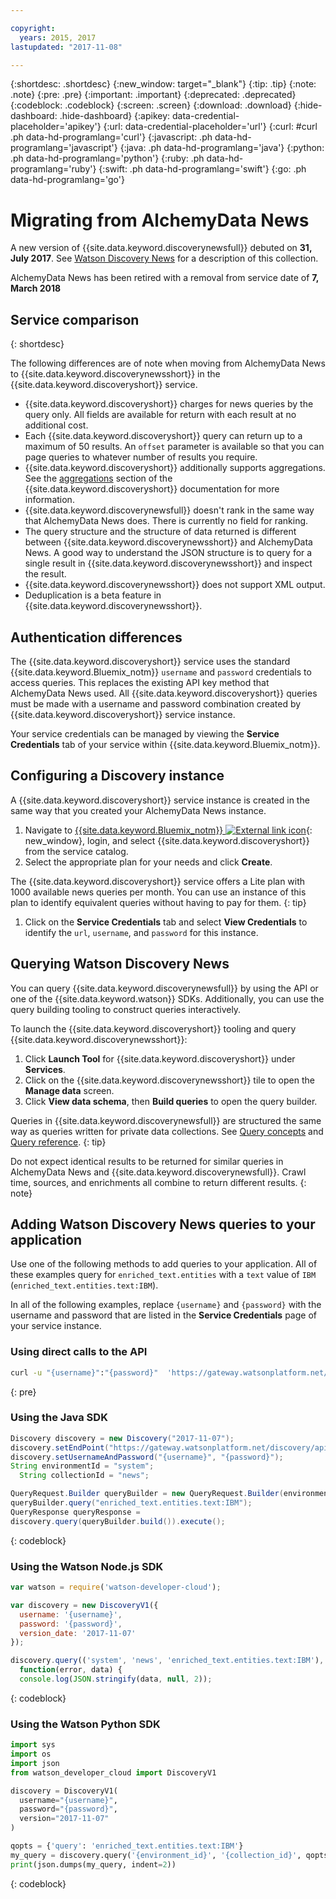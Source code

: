 ```yaml
---

copyright:
  years: 2015, 2017
lastupdated: "2017-11-08"

---
```


{:shortdesc: .shortdesc}
{:new_window: target="_blank"}
{:tip: .tip}
{:note: .note}
{:pre: .pre}
{:important: .important}
{:deprecated: .deprecated}
{:codeblock: .codeblock}
{:screen: .screen}
{:download: .download}
{:hide-dashboard: .hide-dashboard}
{:apikey: data-credential-placeholder='apikey'} 
{:url: data-credential-placeholder='url'}
{:curl: #curl .ph data-hd-programlang='curl'}
{:javascript: .ph data-hd-programlang='javascript'}
{:java: .ph data-hd-programlang='java'}
{:python: .ph data-hd-programlang='python'}
{:ruby: .ph data-hd-programlang='ruby'}
{:swift: .ph data-hd-programlang='swift'}
{:go: .ph data-hd-programlang='go'}

# Migrating from AlchemyData News

A new version of {{site.data.keyword.discoverynewsfull}} debuted on **31, July 2017**. See [Watson Discovery News](/docs/services/discovery/watson-discovery-news.html) for a description of this collection.

AlchemyData News has been retired with a removal from service date of **7, March 2018**

## Service comparison
{: shortdesc}

The following differences are of note when moving from AlchemyData News to {{site.data.keyword.discoverynewsshort}} in the {{site.data.keyword.discoveryshort}} service.

- {{site.data.keyword.discoveryshort}} charges for news queries by the query only. All fields are available for return with each result at no additional cost.
- Each {{site.data.keyword.discoveryshort}} query can return up to a maximum of 50 results. An `offset` parameter is available so that you can page queries to whatever number of results you require.
- {{site.data.keyword.discoveryshort}} additionally supports aggregations. See the [aggregations](/docs/services/discovery/query-reference.html#aggregations) section of the {{site.data.keyword.discoveryshort}} documentation for more information.
- {{site.data.keyword.discoverynewsfull}} doesn't rank in the same way that AlchemyData News does. There is currently no field for ranking.
- The query structure and the structure of data returned is different between {{site.data.keyword.discoverynewsshort}} and AlchemyData News. A good way to understand the JSON structure is to query for a single result in {{site.data.keyword.discoverynewsshort}} and inspect the result.
- {{site.data.keyword.discoverynewsshort}} does not support XML output.
- Deduplication is a beta feature in {{site.data.keyword.discoverynewsshort}}.

## Authentication differences

The {{site.data.keyword.discoveryshort}} service uses the standard {{site.data.keyword.Bluemix_notm}} `username` and `password` credentials to access queries. This replaces the existing API key method that AlchemyData News used. All {{site.data.keyword.discoveryshort}} queries must be made with a username and password combination created by {{site.data.keyword.discoveryshort}} service instance.

Your service credentials can be managed by viewing the **Service Credentials** tab of your service within {{site.data.keyword.Bluemix_notm}}.

## Configuring a Discovery instance

A {{site.data.keyword.discoveryshort}} service instance is created in the same way that you created your AlchemyData News instance.

1. Navigate to [{{site.data.keyword.Bluemix_notm}} ![External link icon](../../icons/launch-glyph.svg "External link icon")](https://console.ng.bluemix.net/catalog/services/discovery/){: new_window}, login, and select {{site.data.keyword.discoveryshort}} from the service catalog.
1. Select the appropriate plan for your needs and click **Create**.

  The {{site.data.keyword.discoveryshort}} service offers a Lite plan with 1000 available news queries per month. You can use an instance of this plan to identify equivalent queries without having to pay for them.
  {: tip}

1. Click on the **Service Credentials** tab and select **View Credentials** to identify the `url`, `username`, and `password` for this instance.

## Querying Watson Discovery News

You can query {{site.data.keyword.discoverynewsfull}} by using the API or one of the {{site.data.keyword.watson}} SDKs. Additionally, you can use the query building tooling to construct queries interactively.

To launch the {{site.data.keyword.discoveryshort}} tooling and query {{site.data.keyword.discoverynewsshort}}:

1. Click **Launch Tool** for {{site.data.keyword.discoveryshort}} under **Services**.
1. Click on the {{site.data.keyword.discoverynewsshort}} tile to open the **Manage data** screen.
1. Click **View data schema**, then **Build queries** to open the query builder.

  Queries in {{site.data.keyword.discoverynewsfull}} are structured the same way as queries written for private data collections. See [Query concepts](/docs/services/discovery/using.html) and [Query reference](/docs/services/discovery/query-reference.html).
  {: tip}

Do not expect identical results to be returned for similar queries in AlchemyData News and {{site.data.keyword.discoverynewsfull}}. Crawl time, sources, and enrichments all combine to return different results.
{: note}

## Adding Watson Discovery News queries to your application

Use one of the following methods to add queries to your application. All of these examples query for `enriched_text.entities` with a `text` value of `IBM` (`enriched_text.entities.text:IBM`).

In all of the following examples, replace `{username}` and `{password}` with the username and password that are listed in the **Service Credentials** page of your service instance.

### Using direct calls to the API

```bash
curl -u "{username}":"{password}"  'https://gateway.watsonplatform.net/discovery/api/v1/environments/system/collections/news/query?version=2017-11-07&query=enriched_text.entities.text:IBM'
```
{: pre}

### Using the Java SDK

```java
Discovery discovery = new Discovery("2017-11-07");
discovery.setEndPoint("https://gateway.watsonplatform.net/discovery/api/v1");
discovery.setUsernameAndPassword("{username}", "{password}");  
String environmentId = "system";
  String collectionId = "news";

QueryRequest.Builder queryBuilder = new QueryRequest.Builder(environmentId,collectionId);  
queryBuilder.query("enriched_text.entities.text:IBM");  
QueryResponse queryResponse =  
discovery.query(queryBuilder.build()).execute();
```
{: codeblock}

### Using the Watson Node.js SDK

```javascript
var watson = require('watson-developer-cloud');

var discovery = new DiscoveryV1({  
  username: '{username}',  
  password: '{password}',  
  version_date: '2017-11-07'  
});  

discovery.query(('system', 'news', 'enriched_text.entities.text:IBM'),  
  function(error, data) {  
  console.log(JSON.stringify(data, null, 2));  
```
{: codeblock}

### Using the Watson Python SDK

```python
import sys
import os
import json
from watson_developer_cloud import DiscoveryV1

discovery = DiscoveryV1(
  username="{username}",
  password="{password}",
  version="2017-11-07"
)

qopts = {'query': 'enriched_text.entities.text:IBM'}
my_query = discovery.query('{environment_id}', '{collection_id}', qopts)
print(json.dumps(my_query, indent=2))
```
{: codeblock}
